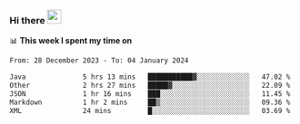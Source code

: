 ### Hi there <a href="https://www.gautamkrishnar.com/"><img src="https://media.giphy.com/media/hvRJCLFzcasrR4ia7z/giphy.gif" width="25px"></a>

📊 **This week I spent my time on**

<!--START_SECTION:waka-->

```txt
From: 28 December 2023 - To: 04 January 2024

Java              5 hrs 13 mins   ███████████▓░░░░░░░░░░░░░   47.02 %
Other             2 hrs 27 mins   █████▓░░░░░░░░░░░░░░░░░░░   22.09 %
JSON              1 hr 16 mins    ███░░░░░░░░░░░░░░░░░░░░░░   11.45 %
Markdown          1 hr 2 mins     ██▒░░░░░░░░░░░░░░░░░░░░░░   09.36 %
XML               24 mins         █░░░░░░░░░░░░░░░░░░░░░░░░   03.69 %
```

<!--END_SECTION:waka-->
